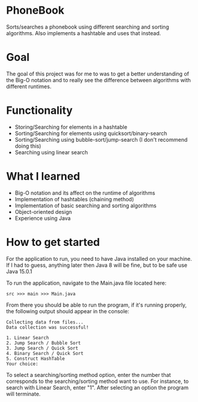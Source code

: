 # PhoneBook
Sorts/searches a phonebook using different searching and sorting algorithms. Also implements a hashtable and uses that instead.

# Goal
The goal of this project was for me to was to get a better understanding of the Big-O notation and to really see the difference between algorithms with different runtimes. 

# Functionality
- Storing/Searching for elements in a hashtable
- Sorting/Searching for elements using quicksort/binary-search
- Sorting/Searching using bubble-sort/jump-search (I don't recommend doing this)
- Searching using linear search

# What I learned
- Big-O notation and its affect on the runtime of algorithms
- Implementation of hashtables (chaining method)
- Implementation of basic searching and sorting algorithms
- Object-oriented design
- Experience using Java

# How to get started
For the application to run, you need to have Java installed on your machine. If I had to guess, anything later
then Java 8 will be fine, but to be safe use Java 15.0.1

To run the application, navigate to the Main.java file located here:
```
src >>> main >>> Main.java
```
From there you should be able to run the program, if it's running properly, the following output should appear in the console:
```
Collecting data from files...
Data collection was successful!

1. Linear Search
2. Jump Search / Bubble Sort
3. Jump Search / Quick Sort
4. Binary Search / Quick Sort
5. Construct HashTable
Your choice:
```

To select a searching/sorting method option, enter the number that corresponds to the searching/sorting method want to use. 
For instance, to search with Linear Search, enter "1". After selecting an option the program will terminate.
